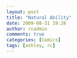 ```yaml
---
layout: post
title: "Natural Ability"
date: 2009-08-31 19:28
author: rcadmin
comments: true
categories: [Comics]
tags: [ashley, rc]
---
```

<a href="http://bitsmack.com/wp/2009/08/31/natural-ability"><img src="http://dl.bitsmack.com/uploads/2009/08/20080831.jpg" alt="" title="Tomorrow she'll be doing speed runs" class="alignnone size-full wp-image-1674" /></a>
